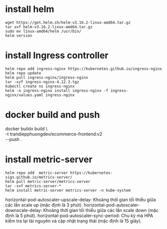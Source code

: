 # install helm

```
wget https://get.helm.sh/helm-v3.16.2-linux-amd64.tar.gz
tar xvf helm-v3.16.2-linux-amd64.tar.gz
sudo mv linux-amd64/helm /usr/bin/
helm version
```

# install Ingress controller

```
helm repo add ingress-nginx https://kubernetes.github.io/ingress-nginx
helm repo update
helm pull ingress-nginx/ingress-nginx
tar -xzf ingress-nginx-4.12.3.tgz
kubectl create ns ingress-nginx
helm -n ingress-nginx install ingress-nginx -f ingress-nginx/values.yaml ingress-nginx
```

# docker build and push

docker buildx build \  
 -t trandiepphuongdev/ecommerce-frontend:v2 \
 --push .

# install metric-server
```
helm repo add  metric-server https://kubernetes-sigs.github.io/metrics-server/
helm pull metric-server/metrics-server
tar -xvf metrics-server-*
helm install metric-server metrics-server -n kube-system
```

horizontal-pod-autoscaler-upscale-delay: Khoảng thời gian tối thiểu giữa các lần scale up (mặc định là 3 phút).
horizontal-pod-autoscaler-downscale-delay: Khoảng thời gian tối thiểu giữa các lần scale down (mặc định là 5 phút).
horizontal-pod-autoscaler-sync-period: Chu kỳ mà HPA kiểm tra lại tài nguyên và cập nhật trạng thái (mặc định là 15 giây).